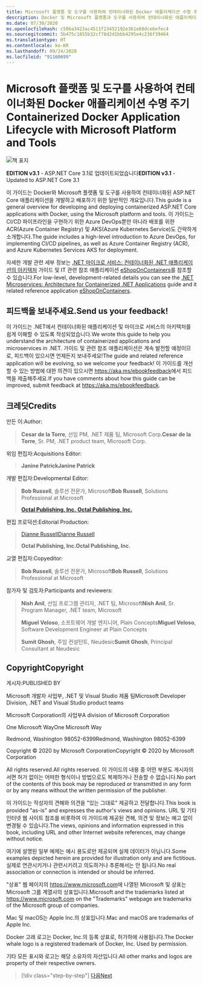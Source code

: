 ```yaml
---
title: Microsoft 플랫폼 및 도구를 사용하여 컨테이너화된 Docker 애플리케이션 수명 주기
description: Docker 및 Microsoft 플랫폼과 도구를 사용하여 컨테이너화된 애플리케이션을 개발하고 배포하는 개발 및 배포 프로세스의 대략적인 개요를 확인하세요.
ms.date: 07/30/2020
ms.openlocfilehash: c506a3423ac4511f23452192e361e88dce6efec4
ms.sourcegitcommit: 5b475c1855b32cf78d2d1bbb4295e4c236f39464
ms.translationtype: HT
ms.contentlocale: ko-KR
ms.lasthandoff: 09/24/2020
ms.locfileid: "91160699"
---
```

# <a name="containerized-docker-application-lifecycle-with-microsoft-platform-and-tools"></a><span data-ttu-id="8ae80-103">Microsoft 플랫폼 및 도구를 사용하여 컨테이너화된 Docker 애플리케이션 수명 주기</span><span class="sxs-lookup"><span data-stu-id="8ae80-103">Containerized Docker Application Lifecycle with Microsoft Platform and Tools</span></span>

![책 표지](./media/devops-book-cover-large-we.png)

<span data-ttu-id="8ae80-105">**EDITION v3.1** - ASP.NET Core 3.1로 업데이트되었습니다</span><span class="sxs-lookup"><span data-stu-id="8ae80-105">**EDITION v3.1** - Updated to ASP.NET Core 3.1</span></span>

<span data-ttu-id="8ae80-106">이 가이드는 Docker와 Microsoft 플랫폼 및 도구를 사용하여 컨테이너화된 ASP.NET Core 애플리케이션을 개발하고 배포하기 위한 일반적인 개요입니다.</span><span class="sxs-lookup"><span data-stu-id="8ae80-106">This guide is a general overview for developing and deploying containerized ASP.NET Core applications with Docker, using the Microsoft platform and tools.</span></span> <span data-ttu-id="8ae80-107">이 가이드는 CI/CD 파이프라인을 구현하기 위한 Azure DevOps뿐만 아니라 배포를 위한 ACR(Azure Container Registry) 및 AKS(Azure Kubernetes Service)도 간략하게 소개합니다.</span><span class="sxs-lookup"><span data-stu-id="8ae80-107">The guide includes a high-level introduction to Azure DevOps, for implementing CI/CD pipelines, as well as Azure Container Registry (ACR), and Azure Kubernetes Services AKS for deployment.</span></span>

<span data-ttu-id="8ae80-108">자세한 개발 관련 세부 정보는 [.NET 마이크로 서비스: 컨테이너화된 .NET 애플리케이션의 아키텍처](../microservices/index.md) 가이드 및 IT 관련 참조 애플리케이션 [eShopOnContainers](https://github.com/dotnet-architecture/eShopOnContainers)를 참조할 수 있습니다.</span><span class="sxs-lookup"><span data-stu-id="8ae80-108">For low-level, development-related details you can see the [.NET Microservices: Architecture for Containerized .NET Applications](../microservices/index.md) guide and it related reference application [eShopOnContainers](https://github.com/dotnet-architecture/eShopOnContainers).</span></span>

## <a name="send-us-your-feedback"></a><span data-ttu-id="8ae80-109">피드백을 보내주세요.</span><span class="sxs-lookup"><span data-stu-id="8ae80-109">Send us your feedback!</span></span>

<span data-ttu-id="8ae80-110">이 가이드는 .NET에서 컨테이너화된 애플리케이션 및 마이크로 서비스의 아키텍처를 쉽게 이해할 수 있도록 작성되었습니다.</span><span class="sxs-lookup"><span data-stu-id="8ae80-110">We wrote this guide to help you understand the architecture of containerized applications and microservices in .NET.</span></span> <span data-ttu-id="8ae80-111">가이드 및 관련 참조 애플리케이션은 계속 발전할 예정이므로, 피드백이 있으시면 언제든지 보내주세요!</span><span class="sxs-lookup"><span data-stu-id="8ae80-111">The guide and related reference application will be evolving, so we welcome your feedback!</span></span> <span data-ttu-id="8ae80-112">이 가이드를 개선할 수 있는 방법에 대한 의견이 있으시면 <https://aka.ms/ebookfeedback>에서 피드백을 제출해주세요.</span><span class="sxs-lookup"><span data-stu-id="8ae80-112">If you have comments about how this guide can be improved, submit feedback at <https://aka.ms/ebookfeedback>.</span></span>

## <a name="credits"></a><span data-ttu-id="8ae80-113">크레딧</span><span class="sxs-lookup"><span data-stu-id="8ae80-113">Credits</span></span>

<span data-ttu-id="8ae80-114">만든 이:</span><span class="sxs-lookup"><span data-stu-id="8ae80-114">Author:</span></span>

> <span data-ttu-id="8ae80-115">**Cesar de la Torre**, 선임 PM, .NET 제품 팀, Microsoft Corp.</span><span class="sxs-lookup"><span data-stu-id="8ae80-115">**Cesar de la Torre**, Sr. PM, .NET product team, Microsoft Corp.</span></span>

<span data-ttu-id="8ae80-116">위임 편집자:</span><span class="sxs-lookup"><span data-stu-id="8ae80-116">Acquisitions Editor:</span></span>

> <span data-ttu-id="8ae80-117">**Janine Patrick**</span><span class="sxs-lookup"><span data-stu-id="8ae80-117">**Janine Patrick**</span></span>

<span data-ttu-id="8ae80-118">개발 편집자:</span><span class="sxs-lookup"><span data-stu-id="8ae80-118">Developmental Editor:</span></span>

> <span data-ttu-id="8ae80-119">**Bob Russell**, 솔루션 전문가, Microsoft</span><span class="sxs-lookup"><span data-stu-id="8ae80-119">**Bob Russell**, Solutions Professional at Microsoft</span></span>
>
> [<span data-ttu-id="8ae80-120">**Octal Publishing, Inc.** </span><span class="sxs-lookup"><span data-stu-id="8ae80-120">**Octal Publishing, Inc.**</span></span>](http://www.octalpub.com/)

<span data-ttu-id="8ae80-121">편집 프로덕션:</span><span class="sxs-lookup"><span data-stu-id="8ae80-121">Editorial Production:</span></span>

> [<span data-ttu-id="8ae80-122">Dianne Russell</span><span class="sxs-lookup"><span data-stu-id="8ae80-122">Dianne Russell</span></span>](http://www.octalpub.com/)
>
> <span data-ttu-id="8ae80-123">**Octal Publishing, Inc.**</span><span class="sxs-lookup"><span data-stu-id="8ae80-123">**Octal Publishing, Inc.**</span></span>

<span data-ttu-id="8ae80-124">교열 편집자:</span><span class="sxs-lookup"><span data-stu-id="8ae80-124">Copyeditor:</span></span>

> <span data-ttu-id="8ae80-125">**Bob Russell**, 솔루션 전문가, Microsoft</span><span class="sxs-lookup"><span data-stu-id="8ae80-125">**Bob Russell**, Solutions Professional at Microsoft</span></span>

<span data-ttu-id="8ae80-126">참가자 및 검토자:</span><span class="sxs-lookup"><span data-stu-id="8ae80-126">Participants and reviewers:</span></span>

> <span data-ttu-id="8ae80-127">**Nish Anil**, 선임 프로그램 관리자, .NET 팀, Microsoft</span><span class="sxs-lookup"><span data-stu-id="8ae80-127">**Nish Anil**, Sr. Program Manager, .NET team, Microsoft</span></span>
>
> <span data-ttu-id="8ae80-128">**Miguel Veloso**, 소프트웨어 개발 엔지니어, Plain Concepts</span><span class="sxs-lookup"><span data-stu-id="8ae80-128">**Miguel Veloso**, Software Development Engineer at Plain Concepts</span></span>
>
> <span data-ttu-id="8ae80-129">**Sumit Ghosh**, 주임 컨설턴트, Neudesic</span><span class="sxs-lookup"><span data-stu-id="8ae80-129">**Sumit Ghosh**, Principal Consultant at Neudesic</span></span>

## <a name="copyright"></a><span data-ttu-id="8ae80-130">Copyright</span><span class="sxs-lookup"><span data-stu-id="8ae80-130">Copyright</span></span>

<span data-ttu-id="8ae80-131">게시자:</span><span class="sxs-lookup"><span data-stu-id="8ae80-131">PUBLISHED BY</span></span>

<span data-ttu-id="8ae80-132">Microsoft 개발자 사업부, .NET 및 Visual Studio 제품 팀</span><span class="sxs-lookup"><span data-stu-id="8ae80-132">Microsoft Developer Division, .NET and Visual Studio product teams</span></span>

<span data-ttu-id="8ae80-133">Microsoft Corporation의 사업부</span><span class="sxs-lookup"><span data-stu-id="8ae80-133">A division of Microsoft Corporation</span></span>

<span data-ttu-id="8ae80-134">One Microsoft Way</span><span class="sxs-lookup"><span data-stu-id="8ae80-134">One Microsoft Way</span></span>

<span data-ttu-id="8ae80-135">Redmond, Washington 98052-6399</span><span class="sxs-lookup"><span data-stu-id="8ae80-135">Redmond, Washington 98052-6399</span></span>

<span data-ttu-id="8ae80-136">Copyright &copy; 2020 by Microsoft Corporation</span><span class="sxs-lookup"><span data-stu-id="8ae80-136">Copyright &copy; 2020 by Microsoft Corporation</span></span>

<span data-ttu-id="8ae80-137">All rights reserved.</span><span class="sxs-lookup"><span data-stu-id="8ae80-137">All rights reserved.</span></span> <span data-ttu-id="8ae80-138">이 가이드의 내용 중 어떤 부분도 게시자의 서면 허가 없이는 어떠한 형식이나 방법으로도 복제하거나 전송할 수 없습니다.</span><span class="sxs-lookup"><span data-stu-id="8ae80-138">No part of the contents of this book may be reproduced or transmitted in any form or by any means without the written permission of the publisher.</span></span>

<span data-ttu-id="8ae80-139">이 가이드는 작성자의 견해와 의견을 "있는 그대로" 제공하고 전달합니다.</span><span class="sxs-lookup"><span data-stu-id="8ae80-139">This book is provided "as-is" and expresses the author's views and opinions.</span></span> <span data-ttu-id="8ae80-140">URL 및 기타 인터넷 웹 사이트 참조를 비롯하여 이 가이드에 제공된 견해, 의견 및 정보는 예고 없이 변경될 수 있습니다.</span><span class="sxs-lookup"><span data-stu-id="8ae80-140">The views, opinions and information expressed in this book, including URL and other Internet website references, may change without notice.</span></span>

<span data-ttu-id="8ae80-141">여기에 설명된 일부 예제는 예시 용도로만 제공되며 실제 데이터가 아닙니다.</span><span class="sxs-lookup"><span data-stu-id="8ae80-141">Some examples depicted herein are provided for illustration only and are fictitious.</span></span> <span data-ttu-id="8ae80-142">실제로 연관시키거나 관련시키려고 의도하거나 추론해서는 안 됩니다.</span><span class="sxs-lookup"><span data-stu-id="8ae80-142">No real association or connection is intended or should be inferred.</span></span>

<span data-ttu-id="8ae80-143">"상표" 웹 페이지의 <https://www.microsoft.com>에 나열된 Microsoft 및 상표는 Microsoft 그룹 계열사의 상표입니다.</span><span class="sxs-lookup"><span data-stu-id="8ae80-143">Microsoft and the trademarks listed at <https://www.microsoft.com> on the "Trademarks" webpage are trademarks of the Microsoft group of companies.</span></span>

<span data-ttu-id="8ae80-144">Mac 및 macOS는 Apple Inc.의 상표입니다.</span><span class="sxs-lookup"><span data-stu-id="8ae80-144">Mac and macOS are trademarks of Apple Inc.</span></span>

<span data-ttu-id="8ae80-145">Docker 고래 로고는 Docker, Inc.의 등록 상표로, 허가하에 사용됩니다.</span><span class="sxs-lookup"><span data-stu-id="8ae80-145">The Docker whale logo is a registered trademark of Docker, Inc. Used by permission.</span></span>

<span data-ttu-id="8ae80-146">기타 모든 표시와 로고는 해당 소유자의 자산입니다.</span><span class="sxs-lookup"><span data-stu-id="8ae80-146">All other marks and logos are property of their respective owners.</span></span>

>[!div class="step-by-step"]
>[<span data-ttu-id="8ae80-147">다음</span><span class="sxs-lookup"><span data-stu-id="8ae80-147">Next</span></span>](introduction-to-containers-and-docker.md)
